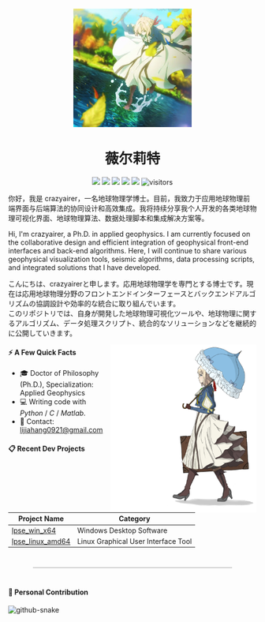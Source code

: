 <p align="center">
  <img src="https://raw.githubusercontent.com/crazyairer/crazyairer/main/icon/avatar.jpg" width="240" />
</p>
<h1 align="center">薇尔莉特</h1>

<p align="center">
  <img src="https://img.shields.io/badge/crazyairer-000000?style=flat-square&logo=github" />
  <img src="https://img.shields.io/badge/Windows-0078D6?style=flat-square&logo=windows&logoColor=white" />
  <img src="https://img.shields.io/badge/Linux-orange?style=flat-square&logo=linux" />
  <img src="https://img.shields.io/badge/Python-3CB371?style=flat-square&logo=python&logoColor=white" />
  <img src="https://img.shields.io/badge/Matlab-0076A8?style=flat-square&logo=mathworks&logoColor=white" />
  <img src="https://visitor-badge.laobi.icu/badge?page_id=crazyairer.crazyairer" alt="visitors"/>
</p>

<p align="center">

你好，我是 crazyairer，一名地球物理学博士。目前，我致力于应用地球物理前端界面与后端算法的协同设计和高效集成。我将持续分享我个人开发的各类地球物理可视化界面、地球物理算法、数据处理脚本和集成解决方案等。<br>

Hi, I'm crazyairer, a Ph.D. in applied geophysics. I am currently focused on the collaborative design and efficient integration of geophysical front-end interfaces and back-end algorithms. Here, I will continue to share various geophysical visualization tools, seismic algorithms, data processing scripts, and integrated solutions that I have developed.<br>

こんにちは、crazyairerと申します。応用地球物理学を専門とする博士です。現在は応用地球物理分野のフロントエンドインターフェースとバックエンドアルゴリズムの協調設計や効率的な統合に取り組んでいます。<br>
このリポジトリでは、自身が開発した地球物理可視化ツールや、地球物理に関するアルゴリズム、データ処理スクリプト、統合的なソリューションなどを継続的に公開していきます。
</p>

<p align="right">
  <img height="340px" src="https://raw.githubusercontent.com/crazyairer/crazyairer/main/icon/right_pic.png" align="right" alt="Violet">
</p>

#### ⚡ A Few Quick Facts

+ 🎓 Doctor of Philosophy (Ph.D.), Specialization: Applied Geophysics  
+ 💻 Writing code with *Python* / *C* / *Matlab*.  
+ 📨 Contact: [lijiahang0921@gmail.com](mailto:lijiahang0921@gmail.com)  

#### 📋 Recent Dev Projects

| Project Name              | Category                      |
|---------------------------|-------------------------------|
| [Ipse_win_x64](#)         | Windows Desktop Software              |
| [Ipse_linux_amd64](#)     | Linux Graphical User Interface Tool |


<hr style="border: none; height: 2px; background-color: #ccc; width: 80%; margin: 40px auto;" />

#### 🐍 Personal Contribution
<picture>
  <source media="(prefers-color-scheme: dark)" srcset="https://crazyairer.github.io/crazyairer/github-snake-dark.svg" />
  <source media="(prefers-color-scheme: light)" srcset="https://crazyairer.github.io/crazyairer/github-snake.svg" />
  <img alt="github-snake" src="https://crazyairer.github.io/crazyairer/github-snake.svg" />
</picture>
